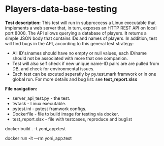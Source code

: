 # Players-data-base-testing
**Test description:** This test will run in subproccess a Linux executable that implements a web server that, in turn, exposes an HTTP REST API on local port 8000. The API allows querying a database of players. It returns a simple JSON body that contains IDs and names of players.
In addition, test will find bugs in the API, according to this general test strategy:
- All ID's/names should have no empty or null values, each ID/name should not be associated with more that one companion.			
- Test will also self check if new unique name-ID pairs are are pulled from DB, and check for environmental issues.			
- Each test can be excuted seperatly by py.test.mark framwork or in one global run.
For more details and bug list: see **test_report.xlsx**

**File navigation:**
- server_api_test.py - the test.
- twtask - Linux executable.
- pytest.ini - pytest framwork configs.
- Dockerfile - file to build image for testing via docker.
- test_report.xlsx - file with testcases, reproduce and buglist

docker build . -t yoni_app:test

docker run -it --rm yoni_app:test
